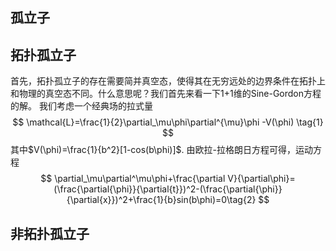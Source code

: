 ## 孤立子

## 拓扑孤立子
首先，拓扑孤立子的存在需要简并真空态，使得其在无穷远处的边界条件在拓扑上和物理的真空态不同。什么意思呢？我们首先来看一下1+1维的Sine-Gordon方程的解。
我们考虑一个经典场的拉式量
$$
 \mathcal{L}=\frac{1}{2}\partial_\mu\phi\partial^{\mu}\phi -V(\phi) \tag{1}
$$
其中$V(\phi)=\frac{1}{b^2}[1-cos(b\phi)]$.
由欧拉-拉格朗日方程可得，运动方程
$$
\partial_\mu\partial^\mu\phi+\frac{\partial V}{\partial\phi}=(\frac{\partial{\phi}}{\partial{t}})^2-(\frac{\partial{\phi}}{\partial{x}})^2+\frac{1}{b}sin(b\phi)=0\tag{2}
$$
## 非拓扑孤立子

<!--stackedit_data:
eyJoaXN0b3J5IjpbODg5MzY2NzI2LC0zMDg1MDQ4NjIsMTE4NT
A5MjMxNCwyMTE0NTU4NzM2LC0xMzM1MjEwODQ5LDUwNTg1ODI1
OSwxOTkwMTY3NzQ5LC0zODg0MDk4MDIsLTM5MDY3MTU4OF19
-->